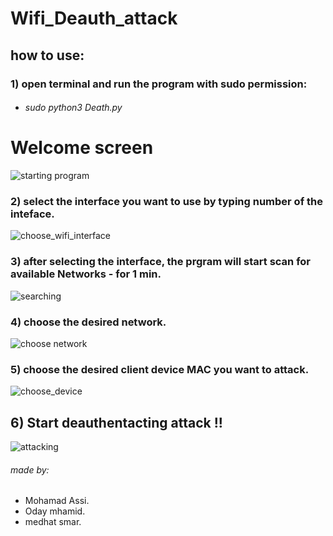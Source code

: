 # Wifi_Deauth_attack

## how to use:

### 1) open terminal and run the program with sudo  permission:

* ###### sudo python3 Death.py
# Welcome screen 
![starting program](https://user-images.githubusercontent.com/57872327/113326552-7cfc1b00-9322-11eb-835d-84921ee44fce.jpeg)

### 2) select the interface you want to use by typing number of the inteface.
![choose_wifi_interface](https://user-images.githubusercontent.com/57872327/113763827-d1d4d280-9722-11eb-9c96-8788d082863a.png)
### 3) after selecting the interface, the prgram will start scan for available Networks - for 1 min.
![searching](https://user-images.githubusercontent.com/57872327/113326847-e3813900-9322-11eb-9e83-2ead297b3768.jpeg)
### 4) choose the desired network. 
![choose network](https://user-images.githubusercontent.com/57872327/113326679-ab79f600-9322-11eb-9e80-bb6704e7e3b6.jpeg)
### 5) choose the desired client device MAC you want to attack.
![choose_device](https://user-images.githubusercontent.com/57872327/113764860-347a9e00-9724-11eb-9f6a-4484b0fc8e62.png)
## 6) Start deauthentacting attack !!
![attacking](https://user-images.githubusercontent.com/57872327/113764859-33e20780-9724-11eb-8525-11e1bb8f681b.png)

###### made by:
* Mohamad Assi.
* Oday mhamid.
* medhat smar. 
